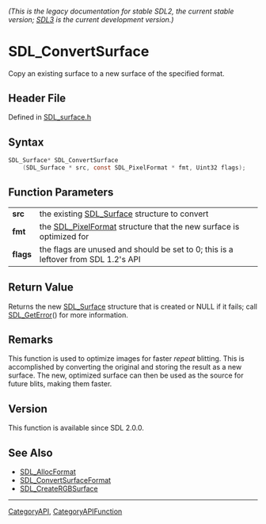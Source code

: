 ###### (This is the legacy documentation for stable SDL2, the current stable version; [SDL3](https://wiki.libsdl.org/SDL3/) is the current development version.)
# SDL_ConvertSurface

Copy an existing surface to a new surface of the specified format.

## Header File

Defined in [SDL_surface.h](https://github.com/libsdl-org/SDL/blob/SDL2/include/SDL_surface.h)

## Syntax

```c
SDL_Surface* SDL_ConvertSurface
    (SDL_Surface * src, const SDL_PixelFormat * fmt, Uint32 flags);

```

## Function Parameters

|               |                                                                                        |
| ------------- | -------------------------------------------------------------------------------------- |
| **src**       | the existing [SDL_Surface](SDL_Surface) structure to convert                           |
| **fmt**       | the [SDL_PixelFormat](SDL_PixelFormat) structure that the new surface is optimized for |
| **flags**     | the flags are unused and should be set to 0; this is a leftover from SDL 1.2's API     |

## Return Value

Returns the new [SDL_Surface](SDL_Surface) structure that is created or
NULL if it fails; call [SDL_GetError](SDL_GetError)() for more information.

## Remarks

This function is used to optimize images for faster *repeat* blitting. This
is accomplished by converting the original and storing the result as a new
surface. The new, optimized surface can then be used as the source for
future blits, making them faster.

## Version

This function is available since SDL 2.0.0.

## See Also

* [SDL_AllocFormat](SDL_AllocFormat)
* [SDL_ConvertSurfaceFormat](SDL_ConvertSurfaceFormat)
* [SDL_CreateRGBSurface](SDL_CreateRGBSurface)

----
[CategoryAPI](CategoryAPI), [CategoryAPIFunction](CategoryAPIFunction)

